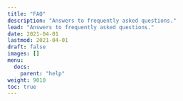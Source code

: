 ```yaml
---
title: "FAQ"
description: "Answers to frequently asked questions."
lead: "Answers to frequently asked questions."
date: 2021-04-01
lastmod: 2021-04-01
draft: false
images: []
menu:
  docs:
    parent: "help"
weight: 9010
toc: true
---
```

